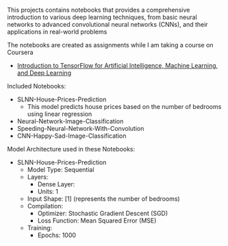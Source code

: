 This projects contains notebooks that provides a comprehensive introduction to various deep learning techniques,
from basic neural networks to advanced convolutional neural networks (CNNs), and their applications in real-world problems

The notebooks are created as assignments while I am taking a course on Coursera
* [Introduction to TensorFlow for Artificial Intelligence, Machine Learning, and Deep Learning](https://www.coursera.org/learn/introduction-tensorflow/home/welcome)

Included Notebooks:
- SLNN-House-Prices-Prediction
   - This model predicts house prices based on the number of bedrooms using linear regression
- Neural-Network-Image-Classification
- Speeding-Neural-Network-With-Convolution
- CNN-Happy-Sad-Image-Classification

Model Architecture used in these Notebooks:
- SLNN-House-Prices-Prediction
     - Model Type: Sequential
     - Layers:
        - Dense Layer:
        - Units: 1
     - Input Shape: [1] (represents the number of bedrooms)
     - Compilation:
          - Optimizer: Stochastic Gradient Descent (SGD)
          - Loss Function: Mean Squared Error (MSE)
     - Training:
         -  Epochs: 1000
